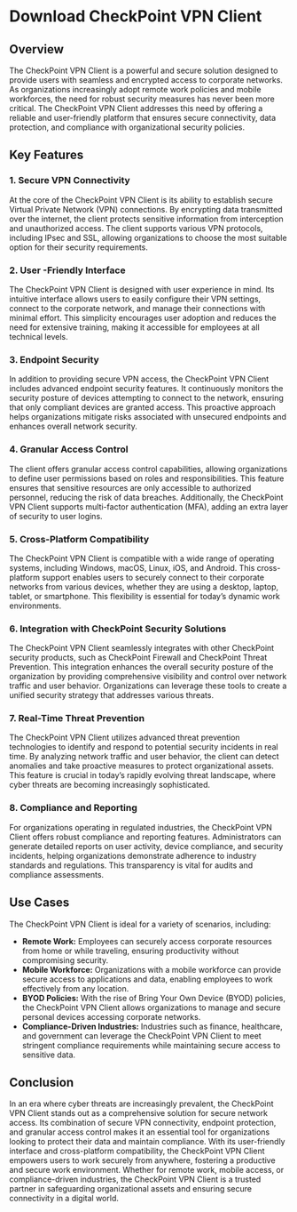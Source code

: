 # Download CheckPoint VPN Client

## Overview

The CheckPoint VPN Client is a powerful and secure solution designed to provide users with seamless and encrypted access to corporate networks. As organizations increasingly adopt remote work policies and mobile workforces, the need for robust security measures has never been more critical. The CheckPoint VPN Client addresses this need by offering a reliable and user-friendly platform that ensures secure connectivity, data protection, and compliance with organizational security policies.

## Key Features

### 1. **Secure VPN Connectivity**
At the core of the CheckPoint VPN Client is its ability to establish secure Virtual Private Network (VPN) connections. By encrypting data transmitted over the internet, the client protects sensitive information from interception and unauthorized access. The client supports various VPN protocols, including IPsec and SSL, allowing organizations to choose the most suitable option for their security requirements.

### 2. **User -Friendly Interface**
The CheckPoint VPN Client is designed with user experience in mind. Its intuitive interface allows users to easily configure their VPN settings, connect to the corporate network, and manage their connections with minimal effort. This simplicity encourages user adoption and reduces the need for extensive training, making it accessible for employees at all technical levels.

### 3. **Endpoint Security**
In addition to providing secure VPN access, the CheckPoint VPN Client includes advanced endpoint security features. It continuously monitors the security posture of devices attempting to connect to the network, ensuring that only compliant devices are granted access. This proactive approach helps organizations mitigate risks associated with unsecured endpoints and enhances overall network security.

### 4. **Granular Access Control**
The client offers granular access control capabilities, allowing organizations to define user permissions based on roles and responsibilities. This feature ensures that sensitive resources are only accessible to authorized personnel, reducing the risk of data breaches. Additionally, the CheckPoint VPN Client supports multi-factor authentication (MFA), adding an extra layer of security to user logins.

### 5. **Cross-Platform Compatibility**
The CheckPoint VPN Client is compatible with a wide range of operating systems, including Windows, macOS, Linux, iOS, and Android. This cross-platform support enables users to securely connect to their corporate networks from various devices, whether they are using a desktop, laptop, tablet, or smartphone. This flexibility is essential for today’s dynamic work environments.

### 6. **Integration with CheckPoint Security Solutions**
The CheckPoint VPN Client seamlessly integrates with other CheckPoint security products, such as CheckPoint Firewall and CheckPoint Threat Prevention. This integration enhances the overall security posture of the organization by providing comprehensive visibility and control over network traffic and user behavior. Organizations can leverage these tools to create a unified security strategy that addresses various threats.

### 7. **Real-Time Threat Prevention**
The CheckPoint VPN Client utilizes advanced threat prevention technologies to identify and respond to potential security incidents in real time. By analyzing network traffic and user behavior, the client can detect anomalies and take proactive measures to protect organizational assets. This feature is crucial in today’s rapidly evolving threat landscape, where cyber threats are becoming increasingly sophisticated.

### 8. **Compliance and Reporting**
For organizations operating in regulated industries, the CheckPoint VPN Client offers robust compliance and reporting features. Administrators can generate detailed reports on user activity, device compliance, and security incidents, helping organizations demonstrate adherence to industry standards and regulations. This transparency is vital for audits and compliance assessments.

## Use Cases

The CheckPoint VPN Client is ideal for a variety of scenarios, including:

- **Remote Work:** Employees can securely access corporate resources from home or while traveling, ensuring productivity without compromising security.
- **Mobile Workforce:** Organizations with a mobile workforce can provide secure access to applications and data, enabling employees to work effectively from any location.
- **BYOD Policies:** With the rise of Bring Your Own Device (BYOD) policies, the CheckPoint VPN Client allows organizations to manage and secure personal devices accessing corporate networks.
- **Compliance-Driven Industries:** Industries such as finance, healthcare, and government can leverage the CheckPoint VPN Client to meet stringent compliance requirements while maintaining secure access to sensitive data.

## Conclusion

In an era where cyber threats are increasingly prevalent, the CheckPoint VPN Client stands out as a comprehensive solution for secure network access. Its combination of secure VPN connectivity, endpoint protection, and granular access control makes it an essential tool for organizations looking to protect their data and maintain compliance. With its user-friendly interface and cross-platform compatibility, the CheckPoint VPN Client empowers users to work securely from anywhere, fostering a productive and secure work environment. Whether for remote work, mobile access, or compliance-driven industries, the CheckPoint VPN Client is a trusted partner in safeguarding organizational assets and ensuring secure connectivity in a digital world.
